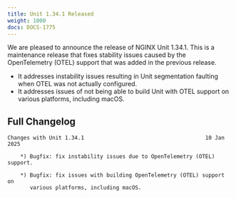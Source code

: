 ```yaml
---
title: Unit 1.34.1 Released
weight: 1000
docs: DOCS-1775
---
```


We are pleased to announce the release of NGINX Unit 1.34.1. This is a
maintenance release that fixes stability issues caused by the
OpenTelemetry (OTEL) support that was added in the previous release.

- It addresses instability issues resulting in Unit segmentation
  faulting when OTEL was not actually configured.
- It addresses issues of not being able to build Unit with OTEL support
  on various platforms, including macOS.

## Full Changelog

```none
Changes with Unit 1.34.1                                      10 Jan 2025

    *) Bugfix: fix instability issues due to OpenTelemetry (OTEL) support.

    *) Bugfix: fix issues with building OpenTelemetry (OTEL) support on
       various platforms, including macOS.
```
